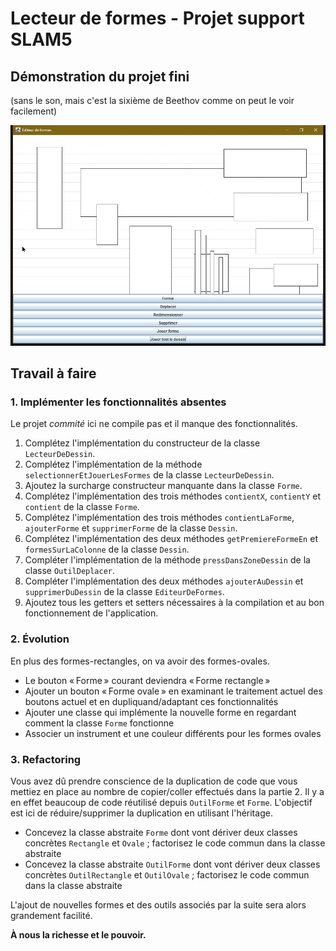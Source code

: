 # Lecteur de formes - Projet support SLAM5

## Démonstration du projet fini

(sans le son, mais c'est la sixième de Beethov comme on peut le voir facilement)

![Sixième Beethov](lecteur-de-formes.gif)

## Travail à faire

### 1. Implémenter les fonctionnalités absentes

Le projet *commité* ici ne compile pas et il manque des fonctionnalités.

1. Complétez l'implémentation du constructeur de la classe `LecteurDeDessin`.
2. Complétez l'implémentation de la méthode `selectionnerEtJouerLesFormes` de la classe `LecteurDeDessin`.
3. Ajoutez la surcharge constructeur manquante dans la classe `Forme`.
4. Complétez l'implémentation des trois méthodes `contientX`, `contientY` et `contient` de la classe `Forme`.
5. Complétez l'implémentation des trois méthodes `contientLaForme`, `ajouterForme` et `supprimerForme` de la classe `Dessin`.
6. Complétez l'implémentation des deux méthodes `getPremiereFormeEn` et `formesSurLaColonne` de la classe `Dessin`.
7. Compléter l'implémentation de la méthode `pressDansZoneDessin` de la classe `OutilDeplacer`.
8. Compléter l'implémentation des deux méthodes `ajouterAuDessin` et `supprimerDuDessin` de la classe `EditeurDeFormes`.
9. Ajoutez tous les getters et setters nécessaires à la compilation et au bon fonctionnement de l'application.

### 2. Évolution

En plus des formes-rectangles, on va avoir des formes-ovales.

- Le bouton « Forme » courant deviendra « Forme rectangle »
- Ajouter un bouton « Forme ovale » en examinant le traitement actuel des boutons actuel et en dupliquand/adaptant ces fonctionnalités
- Ajouter une classe qui implémente la nouvelle forme en regardant comment la classe `Forme` fonctionne
- Associer un instrument et une couleur différents pour les formes ovales

### 3. Refactoring

Vous avez dû prendre conscience de la duplication de code que vous mettiez en place au nombre de copier/coller effectués dans la partie 2. Il y a en effet beaucoup de code réutilisé depuis `OutilForme` et `Forme`. L'objectif est ici de réduire/supprimer la duplication en utilisant l'héritage.

- Concevez la classe abstraite `Forme` dont vont dériver deux classes concrètes `Rectangle` et `Ovale` ; factorisez le code commun dans la classe abstraite
- Concevez la classe abstraite `OutilForme` dont vont dériver deux classes concrètes `OutilRectangle` et `OutilOvale` ; factorisez le code commun dans la classe abstraite

L'ajout de nouvelles formes et des outils associés par la suite sera alors grandement facilité.

**À nous la richesse et le pouvoir.**
